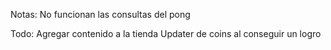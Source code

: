 Notas: 
    No funcionan las consultas del pong

Todo: 
    Agregar contenido a la tienda
    Updater de coins al conseguir un logro